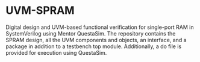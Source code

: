 # UVM-SPRAM
Digital design and UVM-based functional verification for single-port RAM in SystemVerilog using Mentor QuestaSim. The repository contains the SPRAM design, all the UVM components and objects, an interface, and a package in addition to a testbench top module. Additionally, a do file is provided for execution using QuestaSim.
